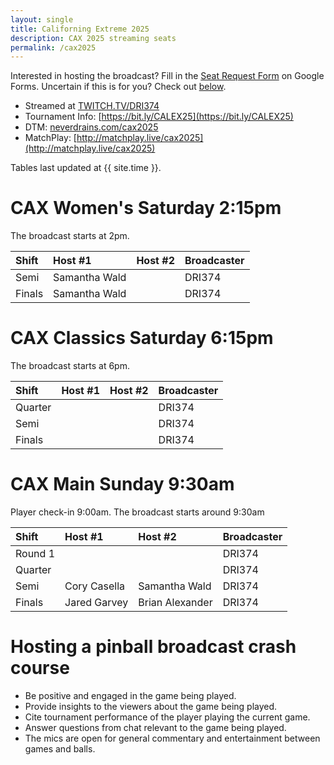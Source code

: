 ```yaml
---
layout: single
title: Californing Extreme 2025
description: CAX 2025 streaming seats
permalink: /cax2025
---
```


<!--
Thanks for watching!

Results:

- [Women's](https://app.matchplay.events/tournaments/151939/standings) &#124; [YouTube Playlist](https://www.youtube.com/playlist?list=PL-eIxuLeDsB2YwaKsDNMKkTTDfXyFM4yH)
- [Classics](https://app.matchplay.events/tournaments/151940/standings) &#124; [YouTube Playlist](https://www.youtube.com/playlist?list=PL-eIxuLeDsB15rtmaR_IIjBAd2xynv153)
- [Main](https://app.matchplay.events/tournaments/151941/standings) &#124; [YouTube Playlist](https://www.youtube.com/playlist?list=PL-eIxuLeDsB00kEnsruelmicZyAfjTHne)
- [B Division](https://app.matchplay.events/tournaments/151942/standings)
-->

Interested in hosting the broadcast? Fill in the [Seat Request Form](https://forms.gle/ao5TgFMQztFuE9nS8) on Google Forms. Uncertain if this is for you? Check out [below](#hosting-a-pinball-broadcast-crash-course).

- Streamed at [TWITCH.TV/DRI374](https://twitch.tv/dri374)
- Tournament Info: [https://bit.ly/CALEX25](https://bit.ly/CALEX25)
- DTM: [neverdrains.com/cax2025](https://www.neverdrains.com/cax2025)
- MatchPlay: [http://matchplay.live/cax2025](http://matchplay.live/cax2025)

Tables last updated at {{ site.time }}.

# CAX Women's Saturday 2:15pm

The broadcast starts at 2pm.

| Shift   | Host #1            | Host #2               | Broadcaster |
|:------- |:------------------ |:--------------------- |:----------- |
| Semi    | Samantha Wald | | DRI374 |
| Finals  | Samantha Wald | | DRI374 |

# CAX Classics Saturday 6:15pm

The broadcast starts at 6pm.

| Shift   | Host #1            | Host #2               | Broadcaster |
|:------- |:------------------ |:--------------------- |:----------- |
| Quarter |  |  | DRI374 |
| Semi    |  |  | DRI374 |
| Finals  |  |  | DRI374 |

# CAX Main Sunday 9:30am

Player check-in 9:00am. The broadcast starts around 9:30am

| Shift   | Host #1            | Host #2               | Broadcaster |
|:------- |:------------------ |:--------------------- |:----------- |
| Round 1 |  |  | DRI374 |
| Quarter |  |  | DRI374 |
| Semi    |  Cory Casella | Samantha Wald | DRI374 |
| Finals  | Jared Garvey | Brian Alexander  | DRI374 |

# Hosting a pinball broadcast crash course

- Be positive and engaged in the game being played.
- Provide insights to the viewers about the game being played.
- Cite tournament performance of the player playing the current game.
- Answer questions from chat relevant to the game being played.
- The mics are open for general commentary and entertainment between games and balls.

<!--
| Shift   | Host #1            | Host #2               | Broadcaster |
|:------- |:------------------ |:--------------------- |:----------- |
| Quarter |  |  | DRI374 |
| Semi    |  |  | DRI374 |
| Finals  |  |  | DRI374 |
-->
